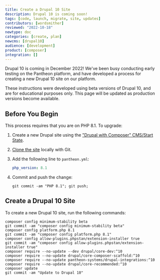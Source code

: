 ```yaml
---
title: Create a Drupal 10 Site
description: Drupal 10 is coming soon!
tags: [code, launch, migrate, site, updates]
contributors: [wordsmither]
reviewed: "2022-10-18"
newtype: doc
categories: [create, plan]
newcms: [drupal10]
audience: [development]
product: [composer]
integration: []
---
```


Drupal 10 is coming in December 2022! We've been busy conducting early testing on the Pantheon platform, and have developed a process for creating a new Drupal 10 site on our platform.

<Alert title="Warning" type="danger" >

These instructions were developed using beta versions of Drupal 10, and are for educational purposes only.  This page will be updated as production versions become available.

</Alert>

## Before You Begin

This process requires that you are on PHP 8.1.  To upgrade:

1. Create a new Drupal site using the ["Drupal with Composer" CMS/Start State](/guides/quickstart/create-new-site/).

1. [Clone the site](/guides/git/git-config#clone-your-site-codebase) locally with Git.

1. Add the following line to `pantheon.yml`:

   ```yaml:title=pantheon.yml
   php_version: 8.1
   ```

1. Commit and push the change:

   ```bash{promptUser: user}
   git commit -am "PHP 8.1"; git push;
   ```

## Create a Drupal 10 Site

To create a new Drupal 10 site, run the following commands:

```bash{promptUser: user}
composer config minimum-stability beta
git commit -am "composer config minimum-stability beta"
composer config platform.php 8.1
git commit -am "composer config platform.php 8.1"
composer config allow-plugins.phpstan/extension-installer true
git commit -am "composer config allow-plugins.phpstan/extension-installer true"
composer require --no-update --dev drupal/core-dev:^10
composer require --no-update drupal/core-composer-scaffold:^10
composer require --no-update pantheon-systems/drupal-integrations:^10
composer require --no-update drupal/core-recommended:^10
composer update
git commit -am "Update to Drupal 10"
```
